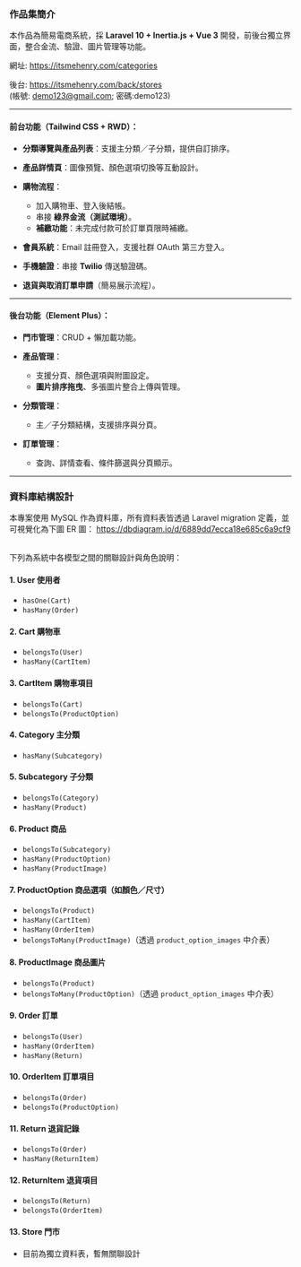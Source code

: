 ### 作品集簡介

本作品為簡易電商系統，採 **Laravel 10 + Inertia.js + Vue 3** 開發，前後台獨立界面，整合金流、驗證、圖片管理等功能。

網址: https://itsmehenry.com/categories

後台: https://itsmehenry.com/back/stores  <br>
(帳號: demo123@gmail.com; 密碼:demo123)

---

#### 前台功能（Tailwind CSS + RWD）：

* **分類導覽與產品列表**：支援主分類／子分類，提供自訂排序。
* **產品詳情頁**：圖像預覽、顏色選項切換等互動設計。
* **購物流程**：

  * 加入購物車、登入後結帳。
  * 串接 **綠界金流（測試環境）**。
  * **補繳功能**：未完成付款可於訂單頁限時補繳。
* **會員系統**：Email 註冊登入，支援社群 OAuth 第三方登入。
* **手機驗證**：串接 **Twilio** 傳送驗證碼。
* **退貨與取消訂單申請**（簡易展示流程）。

---

#### 後台功能（Element Plus）：

* **門市管理**：CRUD + 懶加載功能。
* **產品管理**：

  * 支援分頁、顏色選項與附圖設定。
  * **圖片排序拖曳**、多張圖片整合上傳與管理。
* **分類管理**：

  * 主／子分類結構，支援排序與分頁。
* **訂單管理**：

  * 查詢、詳情查看、條件篩選與分頁顯示。
---
### 資料庫結構設計

本專案使用 MySQL 作為資料庫，所有資料表皆透過 Laravel migration 定義，並可視覺化為下圖 ER 圖：
https://dbdiagram.io/d/6889dd7ecca18e685c6a9cf9

<br>
下列為系統中各模型之間的關聯設計與角色說明：

#### 1. **User 使用者**

* `hasOne(Cart)`
* `hasMany(Order)`

#### 2. **Cart 購物車**

* `belongsTo(User)`
* `hasMany(CartItem)`

#### 3. **CartItem 購物車項目**

* `belongsTo(Cart)`
* `belongsTo(ProductOption)`

#### 4. **Category 主分類**

* `hasMany(Subcategory)`

#### 5. **Subcategory 子分類**

* `belongsTo(Category)`
* `hasMany(Product)`

#### 6. **Product 商品**

* `belongsTo(Subcategory)`
* `hasMany(ProductOption)`
* `hasMany(ProductImage)`

#### 7. **ProductOption 商品選項（如顏色／尺寸）**

* `belongsTo(Product)`
* `hasMany(CartItem)`
* `hasMany(OrderItem)`
* `belongsToMany(ProductImage)`（透過 `product_option_images` 中介表）

#### 8. **ProductImage 商品圖片**

* `belongsTo(Product)`
* `belongsToMany(ProductOption)`（透過 `product_option_images` 中介表）

#### 9. **Order 訂單**

* `belongsTo(User)`
* `hasMany(OrderItem)`
* `hasMany(Return)`

#### 10. **OrderItem 訂單項目**

* `belongsTo(Order)`
* `belongsTo(ProductOption)`

#### 11. **Return 退貨記錄**

* `belongsTo(Order)`
* `hasMany(ReturnItem)`

#### 12. **ReturnItem 退貨項目**

* `belongsTo(Return)`
* `belongsTo(OrderItem)`

#### 13. **Store 門市**

* 目前為獨立資料表，暫無關聯設計


